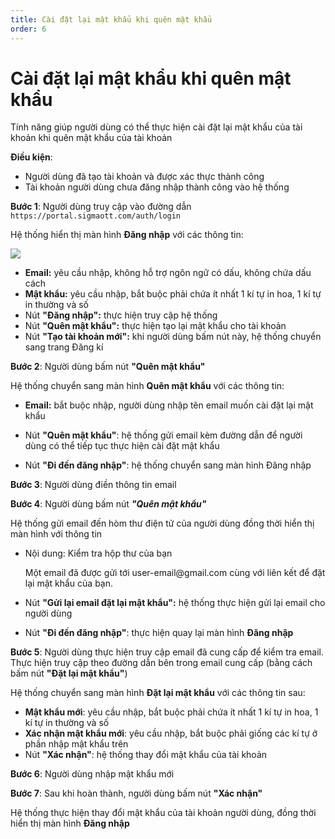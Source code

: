 ```yaml
---
title: Cài đặt lại mật khẩu khi quên mật khẩu
order: 6
---
```


# Cài đặt lại mật khẩu khi quên mật khẩu

Tính năng giúp người dùng có thể thực hiện cài đặt lại mật khẩu của tài khoản khi quên mật khẩu của tài khoản

**Điều kiện**:

- Người dùng đã tạo tài khoản và được xác thực thành công
- Tài khoản người dùng chưa đăng nhập thành công vào hệ thống

**Bước 1**: Người dùng truy cập vào đường dẫn `https://portal.sigmaott.com/auth/login`

Hệ thống hiển thị màn hình **Đăng nhập** với các thông tin:

![](../images/../../../images/sign-in-1.png)

- **Email:** yêu cầu nhập, không hỗ trợ ngôn ngữ có dấu, không chứa dấu cách
- **Mật khẩu:** yêu cầu nhập, bắt buộc phải chứa ít nhất 1 kí tự in hoa, 1 kí tự in thường và số
- Nút **"Đăng nhập":** thực hiện truy cập hệ thống
- Nút **"Quên mật khẩu":** thực hiện tạo lại mật khẩu cho tài khoản
- Nút **"Tạo tài khoản mới":** khi người dùng bấm nút này, hệ thống chuyển sang trang Đăng kí

**Bước 2**: Người dùng bấm nút **"Quên mật khẩu"**

Hệ thống chuyển sang màn hình **Quên mật khẩu** với các thông tin:

- **Email:** bắt buộc nhập, người dùng nhập tên email muốn cài đặt lại mật khẩu

- Nút **"Quên mật khẩu"**: hệ thống gửi email kèm đường dẫn để người dùng có thể tiếp tục thực hiện cài đặt mật khẩu

- Nút **"Đi đến đăng nhập"**: hệ thống chuyển sang màn hình Đăng nhập

**Bước 3**: Người dùng điền thông tin email

**Bước 4**: Người dùng bấm nút _**"Quên mật khẩu"**_

Hệ thống gửi email đến hòm thư điện tử của người dùng đồng thời hiển thị màn hình với thông tin

- Nội dung: Kiểm tra hộp thư của bạn

  Một email đã được gửi tới user-email\@gmail.com cùng với liên kết để đặt lại mật khẩu của bạn.

- Nút **"Gửi lại email đặt lại mật khẩu":** hệ thống thực hiện gửi lại email cho người dùng

- Nút **"Đi đến đăng nhập"**: thực hiện quay lại màn hình **Đăng nhập**

**Bước 5**: Người dùng thực hiện truy cập email đã cung cấp để kiểm tra email. Thực hiện truy cập theo đường dẫn bên trong email cung cấp (bằng cách bấm nút **"Đặt lại mật khẩu"**)

Hệ thống chuyển sang màn hình **Đặt lại mật khẩu** với các thông tin sau:

- **Mật khẩu mới**: yêu cầu nhập, bắt buộc phải chứa ít nhất 1 kí tự in hoa, 1 kí tự in thường và số
- **Xác nhận mật khẩu mới**: yêu cầu nhập, bắt buộc phải giống các kí tự ở phần nhập mật khẩu trên
- Nút **"Xác nhận"**: hệ thống thay đổi mật khẩu của tài khoản

**Bước 6**: Người dùng nhập mật khẩu mới

**Bước 7**: Sau khi hoàn thành, người dùng bấm nút **"Xác nhận"**

Hệ thống thực hiện thay đổi mật khẩu của tài khoản người dùng, đồng thời hiển thị màn hình **Đăng nhập**
